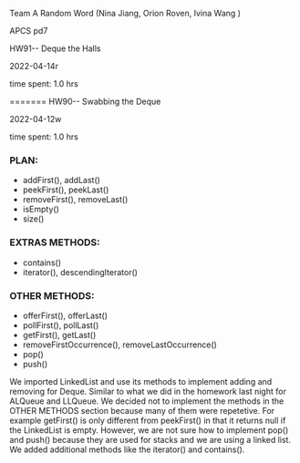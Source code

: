 Team A Random Word (Nina Jiang, Orion Roven, Ivina Wang )

APCS pd7

HW91-- Deque the Halls

2022-04-14r

time spent: 1.0 hrs


=======
HW90-- Swabbing the Deque

2022-04-12w

time spent: 1.0 hrs

### PLAN:
* addFirst(), addLast()
* peekFirst(), peekLast()
* removeFirst(), removeLast()
* isEmpty()
* size()

### EXTRAS METHODS:
* contains()
* iterator(), descendingIterator()

### OTHER METHODS:
* offerFirst(), offerLast()
* pollFirst(), pollLast()
* getFirst(), getLast()
* removeFirstOccurrence(), removeLastOccurrence()
* pop()
* push()


We imported LinkedList and use its methods to implement adding and removing for Deque.
Similar to what we did in the homework last night for ALQueue and LLQueue.
We decided not to implement the methods in the OTHER METHODS section because many of them were repetetive. For example getFirst() is only different from peekFirst() in that it returns null if the LinkedList is empty.
However, we are not sure how to implement pop() and push() because they are used for stacks and we are using a linked list.
We added additional methods like the iterator() and contains().
